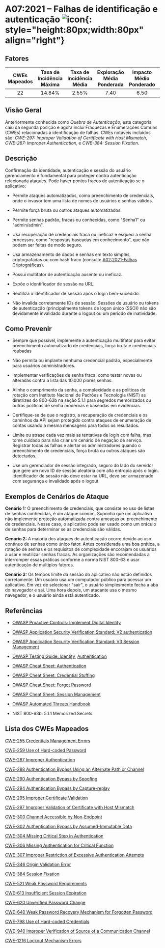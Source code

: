 # A07:2021 – Falhas de identificação e autenticação    ![icon](assets/TOP_10_Icons_Final_Identification_and_Authentication_Failures.png){: style="height:80px;width:80px" align="right"}

## Fatores

| CWEs Mapeados | Taxa de Incidência Máxima | Taxa de Incidência Média | Exploração Média Ponderada | Impacto Médio Ponderado | Cobertura Máxima | Cobertura Média | Total de ocorrências | Total de CVEs |
|:-------------:|:--------------------:|:--------------------:|:--------------:|:--------------:|:----------------------:|:---------------------:|:-------------------:|:------------:|
| 22          | 14.84%             | 2.55%              | 7.40                 | 6.50                | 79.51%       | 45.72%       | 132,195           | 3,897      |

## Visão Geral

Anteriormente conhecida como *Quebra de Autenticação*, esta categoria caiu
da segunda posição e agora inclui Fraquezas e
Enumerações Comuns (CWEs) relacionadas à identificação de falhas. 
CWEs notáveis incluídos são: 
*CWE-297: Improper Validation of Certificate with Host Mismatch*, 
*CWE-287: Improper Authentication*, e 
*CWE-384: Session Fixation*.

## Descrição 

Confirmação da identidade, autenticação e sessão do usuário
gerenciamento é fundamental para proteger contra autenticação relacionada
ataques. Pode haver pontos fracos de autenticação se o aplicativo:

- Permite ataques automatizados, como preenchimento de credenciais, onde o
     invasor tem uma lista de nomes de usuários e senhas válidos.

- Permite força bruta ou outros ataques automatizados.

- Permite senhas padrão, fracas ou conhecidas, como "Senha1" ou "admin/admin".

- Usa recuperação de credenciais fraca ou ineficaz e esqueci a senha
     processos, como "respostas baseadas em conhecimento", que não podem ser feitas
     de modo seguro.

- Usa armazenamento de dados e senhas em texto simples, criptografadas ou com hash fraco (consulte
    [A02:2021-Falhas Criptográficas](A02_2021-Cryptographic_Failures.pt_BR.md)).

- Possui multifator de autenticação ausente ou ineficaz.

- Expõe o identificador de sessão na URL.

- Reutiliza o identificador de sessão após o login bem-sucedido.

- Não invalida corretamente IDs de sessão. Sessões de usuário ou
     tokens de autenticação (principalmente tokens de logon único (SSO)) não são
     devidamente invalidado durante o logout ou um período de inatividade.

## Como Prevenir

- Sempre que possível, implemente a autenticação multifator para evitar
     preenchimento automatizado de credenciais, força bruta e credenciais roubadas

- Não permita ou implante nenhuma credencial padrão, especialmente para
     usuários administradores.

- Implementar verificações de senha fraca, como testar novas ou alteradas
     contra a lista das 10.000 piores senhas.

- Alinhe o comprimento da senha, a complexidade e as políticas de rotação com
     Instituto Nacional de Padrões e Tecnologia (NIST)
     as diretrizes do 800-63b na seção 5.1.1 para segredos memorizados ou outras
     políticas de senha modernas e baseadas em evidências.

- Certifique-se de que o registro, a recuperação de credenciais e os caminhos da API sejam
     protegido contra ataques de enumeração de contas usando a mesma mensagens para todos os resultados.

- Limite ou atrase cada vez mais as tentativas de login com falha, mas tome cuidado para não criar um cenário de negação de serviço. Registrar todas as falhas e alertar os administradores quando o preenchimento de credenciais, 
     força bruta ou outros ataques são detectados.

- Use um gerenciador de sessão integrado, seguro do lado do servidor que gere um
     novo ID de sessão aleatória com alta entropia após o login. Identificador de sessão
     não deve estar na URL, deve ser armazenado com segurança e invalidado após o logout.

## Exemplos de Cenários de Ataque

**Cenário 1:** O preenchimento de credenciais, que consiste no uso de listas de senhas conhecidas, é um ataque comum. 
Suponha que um aplicativo não implemente proteção automatizada contra ameaças ou preenchimento de credenciais. 
Nesse caso, o aplicativo pode ser usado como um oráculo de senhas para determinar se as credenciais são válidas.

**Cenário 2:** A maioria dos ataques de autenticação ocorre devido ao uso contínuo de senhas como único fator. 
Antes considerada uma boa prática, a rotação de senhas e os requisitos de complexidade encorajam os usuários a usar e reutilizar senhas fracas. As organizações são recomendadas a interromper essas práticas conforme a norma NIST 800-63 e usar autenticação de múltiplos fatores.

**Cenário 3:** Os tempos limite da sessão do aplicativo não estão definidos corretamente. 
Um usuário usa um computador público para acessar um aplicativo. 
Em vez de selecionar "sair", o usuário simplesmente fecha a aba do navegador e sai. 
Uma hora depois, um atacante usa o mesmo navegador, e o usuário ainda está autenticado.

## Referências

- [OWASP Proactive Controls: Implement Digital Identity](https://owasp.org/www-project-proactive-controls/v3/en/c6-digital-identity)

- [OWASP Application Security Verification Standard: V2 authentication](https://owasp.org/www-project-application-security-verification-standard)

- [OWASP Application Security Verification Standard: V3 Session Management](https://owasp.org/www-project-application-security-verification-standard)

- [OWASP Testing Guide: Identity](https://owasp.org/www-project-web-security-testing-guide/stable/4-Web_Application_Security_Testing/03-Identity_Management_Testing/README), [Authentication](https://owasp.org/www-project-web-security-testing-guide/stable/4-Web_Application_Security_Testing/04-Authentication_Testing/README)

- [OWASP Cheat Sheet: Authentication](https://cheatsheetseries.owasp.org/cheatsheets/Authentication_Cheat_Sheet.html)

- [OWASP Cheat Sheet: Credential Stuffing](https://cheatsheetseries.owasp.org/cheatsheets/Credential_Stuffing_Prevention_Cheat_Sheet.html)

- [OWASP Cheat Sheet: Forgot Password](https://cheatsheetseries.owasp.org/cheatsheets/Forgot_Password_Cheat_Sheet.html)

- [OWASP Cheat Sheet: Session Management](https://cheatsheetseries.owasp.org/cheatsheets/Session_Management_Cheat_Sheet.html)

- [OWASP Automated Threats Handbook](https://owasp.org/www-project-automated-threats-to-web-applications/)

- NIST 800-63b: 5.1.1 Memorized Secrets

## Lista dos CWEs Mapeados

[CWE-255 Credentials Management Errors](https://cwe.mitre.org/data/definitions/255.html)

[CWE-259 Use of Hard-coded Password](https://cwe.mitre.org/data/definitions/259.html)

[CWE-287 Improper Authentication](https://cwe.mitre.org/data/definitions/287.html)

[CWE-288 Authentication Bypass Using an Alternate Path or Channel](https://cwe.mitre.org/data/definitions/288.html)

[CWE-290 Authentication Bypass by Spoofing](https://cwe.mitre.org/data/definitions/290.html)

[CWE-294 Authentication Bypass by Capture-replay](https://cwe.mitre.org/data/definitions/294.html)

[CWE-295 Improper Certificate Validation](https://cwe.mitre.org/data/definitions/295.html)

[CWE-297 Improper Validation of Certificate with Host Mismatch](https://cwe.mitre.org/data/definitions/297.html)

[CWE-300 Channel Accessible by Non-Endpoint](https://cwe.mitre.org/data/definitions/300.html)

[CWE-302 Authentication Bypass by Assumed-Immutable Data](https://cwe.mitre.org/data/definitions/302.html)

[CWE-304 Missing Critical Step in Authentication](https://cwe.mitre.org/data/definitions/304.html)

[CWE-306 Missing Authentication for Critical Function](https://cwe.mitre.org/data/definitions/306.html)

[CWE-307 Improper Restriction of Excessive Authentication Attempts](https://cwe.mitre.org/data/definitions/307.html)

[CWE-346 Origin Validation Error](https://cwe.mitre.org/data/definitions/346.html)

[CWE-384 Session Fixation](https://cwe.mitre.org/data/definitions/384.html)

[CWE-521 Weak Password Requirements](https://cwe.mitre.org/data/definitions/521.html)

[CWE-613 Insufficient Session Expiration](https://cwe.mitre.org/data/definitions/613.html)

[CWE-620 Unverified Password Change](https://cwe.mitre.org/data/definitions/620.html)

[CWE-640 Weak Password Recovery Mechanism for Forgotten Password](https://cwe.mitre.org/data/definitions/640.html)

[CWE-798 Use of Hard-coded Credentials](https://cwe.mitre.org/data/definitions/798.html)

[CWE-940 Improper Verification of Source of a Communication Channel](https://cwe.mitre.org/data/definitions/940.html)

[CWE-1216 Lockout Mechanism Errors](https://cwe.mitre.org/data/definitions/1216.html)
